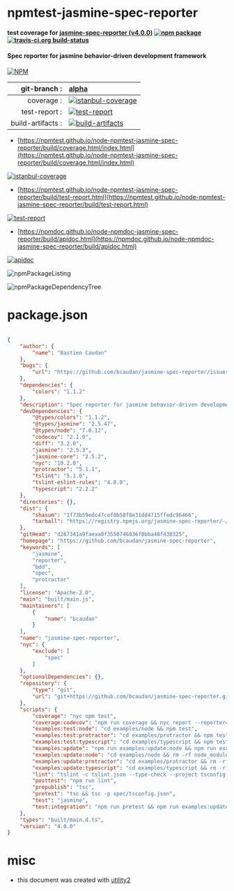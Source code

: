 # npmtest-jasmine-spec-reporter

#### test coverage for  [jasmine-spec-reporter (v4.0.0)](https://github.com/bcaudan/jasmine-spec-reporter)  [![npm package](https://img.shields.io/npm/v/npmtest-jasmine-spec-reporter.svg?style=flat-square)](https://www.npmjs.org/package/npmtest-jasmine-spec-reporter) [![travis-ci.org build-status](https://api.travis-ci.org/npmtest/node-npmtest-jasmine-spec-reporter.svg)](https://travis-ci.org/npmtest/node-npmtest-jasmine-spec-reporter)

#### Spec reporter for jasmine behavior-driven development framework

[![NPM](https://nodei.co/npm/jasmine-spec-reporter.png?downloads=true&downloadRank=true&stars=true)](https://www.npmjs.com/package/jasmine-spec-reporter)

| git-branch : | [alpha](https://github.com/npmtest/node-npmtest-jasmine-spec-reporter/tree/alpha)|
|--:|:--|
| coverage : | [![istanbul-coverage](https://npmtest.github.io/node-npmtest-jasmine-spec-reporter/build/coverage.badge.svg)](https://npmtest.github.io/node-npmtest-jasmine-spec-reporter/build/coverage.html/index.html)|
| test-report : | [![test-report](https://npmtest.github.io/node-npmtest-jasmine-spec-reporter/build/test-report.badge.svg)](https://npmtest.github.io/node-npmtest-jasmine-spec-reporter/build/test-report.html)|
| build-artifacts : | [![build-artifacts](https://npmtest.github.io/node-npmtest-jasmine-spec-reporter/glyphicons_144_folder_open.png)](https://github.com/npmtest/node-npmtest-jasmine-spec-reporter/tree/gh-pages/build)|

- [https://npmtest.github.io/node-npmtest-jasmine-spec-reporter/build/coverage.html/index.html](https://npmtest.github.io/node-npmtest-jasmine-spec-reporter/build/coverage.html/index.html)

[![istanbul-coverage](https://npmtest.github.io/node-npmtest-jasmine-spec-reporter/build/screenCapture.buildCi.browser.%252Ftmp%252Fbuild%252Fcoverage.lib.html.png)](https://npmtest.github.io/node-npmtest-jasmine-spec-reporter/build/coverage.html/index.html)

- [https://npmtest.github.io/node-npmtest-jasmine-spec-reporter/build/test-report.html](https://npmtest.github.io/node-npmtest-jasmine-spec-reporter/build/test-report.html)

[![test-report](https://npmtest.github.io/node-npmtest-jasmine-spec-reporter/build/screenCapture.buildCi.browser.%252Ftmp%252Fbuild%252Ftest-report.html.png)](https://npmtest.github.io/node-npmtest-jasmine-spec-reporter/build/test-report.html)

- [https://npmdoc.github.io/node-npmdoc-jasmine-spec-reporter/build/apidoc.html](https://npmdoc.github.io/node-npmdoc-jasmine-spec-reporter/build/apidoc.html)

[![apidoc](https://npmdoc.github.io/node-npmdoc-jasmine-spec-reporter/build/screenCapture.buildCi.browser.%252Ftmp%252Fbuild%252Fapidoc.html.png)](https://npmdoc.github.io/node-npmdoc-jasmine-spec-reporter/build/apidoc.html)

![npmPackageListing](https://npmtest.github.io/node-npmtest-jasmine-spec-reporter/build/screenCapture.npmPackageListing.svg)

![npmPackageDependencyTree](https://npmtest.github.io/node-npmtest-jasmine-spec-reporter/build/screenCapture.npmPackageDependencyTree.svg)



# package.json

```json

{
    "author": {
        "name": "Bastien Caudan"
    },
    "bugs": {
        "url": "https://github.com/bcaudan/jasmine-spec-reporter/issues"
    },
    "dependencies": {
        "colors": "1.1.2"
    },
    "description": "Spec reporter for jasmine behavior-driven development framework",
    "devDependencies": {
        "@types/colors": "1.1.2",
        "@types/jasmine": "2.5.47",
        "@types/node": "7.0.12",
        "codecov": "2.1.0",
        "diff": "3.2.0",
        "jasmine": "2.5.3",
        "jasmine-core": "2.5.2",
        "nyc": "10.2.0",
        "protractor": "5.1.1",
        "tslint": "5.1.0",
        "tslint-eslint-rules": "4.0.0",
        "typescript": "2.2.2"
    },
    "directories": {},
    "dist": {
        "shasum": "1f73b59edc47cef0b58f8e31dd4715ffedc96466",
        "tarball": "https://registry.npmjs.org/jasmine-spec-reporter/-/jasmine-spec-reporter-4.0.0.tgz"
    },
    "gitHead": "d267341a9faeaa0f3550746836f0bba48f430325",
    "homepage": "https://github.com/bcaudan/jasmine-spec-reporter",
    "keywords": [
        "jasmine",
        "reporter",
        "bdd",
        "spec",
        "protractor"
    ],
    "license": "Apache-2.0",
    "main": "built/main.js",
    "maintainers": [
        {
            "name": "bcaudan"
        }
    ],
    "name": "jasmine-spec-reporter",
    "nyc": {
        "exclude": [
            "spec"
        ]
    },
    "optionalDependencies": {},
    "repository": {
        "type": "git",
        "url": "git+https://github.com/bcaudan/jasmine-spec-reporter.git"
    },
    "scripts": {
        "coverage": "nyc npm test",
        "coverage:codecov": "npm run coverage && nyc report --reporter=json && codecov -f coverage/*.json",
        "examples:test:node": "cd examples/node && npm test",
        "examples:test:protractor": "cd examples/protractor && npm test",
        "examples:test:typescript": "cd examples/typescript && npm test",
        "examples:update": "npm run examples:update:node && npm run examples:update:protractor && npm run examples:update:typescript",
        "examples:update:node": "cd examples/node && rm -rf node_modules && npm install",
        "examples:update:protractor": "cd examples/protractor && rm -rf node_modules && npm install",
        "examples:update:typescript": "cd examples/typescript && rm -rf node_modules && npm install",
        "lint": "tslint -c tslint.json --type-check --project tsconfig.json && tslint -c tslint.json --type-check --project spec/tsconfig.json",
        "posttest": "npm run lint",
        "prepublish": "tsc",
        "pretest": "tsc && tsc -p spec/tsconfig.json",
        "test": "jasmine",
        "test:integration": "npm run pretest && npm run examples:update && jasmine JASMINE_CONFIG_PATH=spec/support/jasmine-integration.json"
    },
    "types": "built/main.d.ts",
    "version": "4.0.0"
}
```



# misc
- this document was created with [utility2](https://github.com/kaizhu256/node-utility2)
